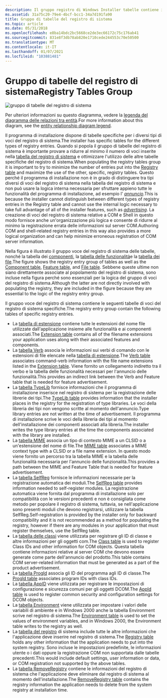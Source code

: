```yaml
---
description: Il gruppo registro di Windows Installer tabelle contiene informazioni sulle voci del registro di sistema.
ms.assetid: 31a75c20-79e4-4bcf-bcc1-34a7d191fa90
title: Gruppo di tabelle del registro di sistema
ms.topic: article
ms.date: 05/31/2018
ms.openlocfilehash: e8ba14bdc2bc5668ce2de3ec66172c75c176ab41
ms.sourcegitcommit: 831e8f3db78ab820e1710cede244553c70e50500
ms.translationtype: MT
ms.contentlocale: it-IT
ms.lasthandoff: 01/07/2021
ms.locfileid: "103881481"
---
```

# <a name="registry-tables-group"></a><span data-ttu-id="9d251-103">Gruppo di tabelle del registro di sistema</span><span class="sxs-lookup"><span data-stu-id="9d251-103">Registry Tables Group</span></span>

![gruppo di tabelle del registro di sistema](images/registry.png)

<span data-ttu-id="9d251-105">Per ulteriori informazioni su questo diagramma, vedere la [legenda del diagramma delle relazioni tra entità](entity-relationship-diagram-legend.md).</span><span class="sxs-lookup"><span data-stu-id="9d251-105">For more information about this diagram, see the [entity relationship diagram legend](entity-relationship-diagram-legend.md).</span></span>

<span data-ttu-id="9d251-106">Il programma di installazione dispone di tabelle specifiche per i diversi tipi di voci del registro di sistema.</span><span class="sxs-lookup"><span data-stu-id="9d251-106">The installer has specific tables for the different types of registry entries.</span></span> <span data-ttu-id="9d251-107">Quando si popola il gruppo di tabelle del registro di sistema è importante provare a ridurre al minimo il numero di voci inserite nella [tabella del registro di sistema](registry-table.md) e ottimizzare l'utilizzo delle altre tabelle specifiche del registro di sistema.</span><span class="sxs-lookup"><span data-stu-id="9d251-107">When populating the registry tables group it is important to try to minimize the number of entries put into the [Registry table](registry-table.md) and maximize the use of the other, specific, registry tables.</span></span> <span data-ttu-id="9d251-108">Questo perché il programma di installazione non è in grado di distinguere tra tipi diversi di voci del registro di sistema nella tabella del registro di sistema e non può usare la logica interna necessaria per sfruttare appieno tutte le funzionalità del programma di installazione, ad esempio l' [*annuncio*](a-gly.md).</span><span class="sxs-lookup"><span data-stu-id="9d251-108">This is because the installer cannot distinguish between different types of registry entries in the Registry table and cannot use the internal logic necessary to take full advantage of all of the installer features, such as [*advertising*](a-gly.md).</span></span> <span data-ttu-id="9d251-109">La creazione di voci del registro di sistema relative a COM e Shell in questo modo fornisce anche un'organizzazione più logica e consente di ridurre al minimo la registrazione errata delle informazioni sul server COM.</span><span class="sxs-lookup"><span data-stu-id="9d251-109">Authoring COM and shell-related registry entries in this way also provides a more logical organization and can help minimize erroneous registration of COM server information.</span></span>

<span data-ttu-id="9d251-110">Nella figura è illustrato il gruppo voce del registro di sistema delle tabelle, nonché la tabella dei [componenti](component-table.md), la [tabella delle funzionalità](feature-table.md)e la [tabella dei file](file-table.md).</span><span class="sxs-lookup"><span data-stu-id="9d251-110">The figure shows the registry entry group of tables as well as the [Component table](component-table.md), [Feature table](feature-table.md), and [File table](file-table.md).</span></span> <span data-ttu-id="9d251-111">Sebbene queste ultime non siano direttamente associate al popolamento del registro di sistema, sono incluse nella figura perché sono essenziali per la logica del gruppo di voci del registro di sistema.</span><span class="sxs-lookup"><span data-stu-id="9d251-111">Although the latter are not directly involved with populating the registry, they are included in the figure because they are essential to the logic of the registry entry group.</span></span>

<span data-ttu-id="9d251-112">Il gruppo voce del registro di sistema contiene le seguenti tabelle di voci del registro di sistema specifiche.</span><span class="sxs-lookup"><span data-stu-id="9d251-112">The registry entry group contain the following tables of specific registry entries.</span></span>

-   <span data-ttu-id="9d251-113">La [tabella di estensione](extension-table.md) contiene tutte le estensioni del nome file utilizzate dall'applicazione insieme alle funzionalità e ai componenti associati.</span><span class="sxs-lookup"><span data-stu-id="9d251-113">The [Extension table](extension-table.md) contains all of the filename extensions your application uses along with their associated features and components.</span></span>
-   <span data-ttu-id="9d251-114">La [tabella Verb](verb-table.md) associa le informazioni sui verbi di comando con le estensioni di file elencate nella [tabella di estensione](extension-table.md).</span><span class="sxs-lookup"><span data-stu-id="9d251-114">The [Verb table](verb-table.md) associates command-verb information with the file name extensions listed in the [Extension table](extension-table.md).</span></span> <span data-ttu-id="9d251-115">Viene fornito un collegamento indiretto tra il verbo e la tabella delle funzionalità necessari per l'annuncio delle funzionalità.</span><span class="sxs-lookup"><span data-stu-id="9d251-115">This provides an indirect link between the Verb and Feature table that is needed for feature advertisement.</span></span>
-   <span data-ttu-id="9d251-116">La [tabella TypeLib](typelib-table.md) fornisce informazioni che il programma di installazione inserisce nel registro di sistema per la registrazione delle librerie dei tipi.</span><span class="sxs-lookup"><span data-stu-id="9d251-116">The [TypeLib table](typelib-table.md) provides information that the installer places in the registry for the registration of type libraries.</span></span> <span data-ttu-id="9d251-117">Le voci della libreria dei tipi non vengono scritte al momento dell'annuncio.</span><span class="sxs-lookup"><span data-stu-id="9d251-117">Type library entries are not written at the time of advertisement.</span></span> <span data-ttu-id="9d251-118">Il programma di installazione scrive le voci della libreria dei tipi al momento dell'installazione dei componenti associati alla libreria.</span><span class="sxs-lookup"><span data-stu-id="9d251-118">The installer writes the type library entries at the time the components associated with the library are installed.</span></span>
-   <span data-ttu-id="9d251-119">La [tabella MIME](mime-table.md) associa un tipo di contesto MIME a un CLSID o a un'estensione del nome di file.</span><span class="sxs-lookup"><span data-stu-id="9d251-119">The [MIME table](mime-table.md) associates a MIME context type with a CLSID or a file name extension.</span></span> <span data-ttu-id="9d251-120">In questo modo viene fornito un percorso tra la tabella MIME e la tabella delle funzionalità necessaria per l'annuncio delle funzionalità.</span><span class="sxs-lookup"><span data-stu-id="9d251-120">This provides a path between the MIME and Feature Table that is needed for feature advertisement.</span></span>
-   <span data-ttu-id="9d251-121">La [tabella SelfReg](selfreg-table.md) fornisce le informazioni necessarie per la registrazione automatica dei moduli.</span><span class="sxs-lookup"><span data-stu-id="9d251-121">The [SelfReg table](selfreg-table.md) provides information needed to self-register modules.</span></span> <span data-ttu-id="9d251-122">La registrazione automatica viene fornita dal programma di installazione solo per compatibilità con le versioni precedenti e non è consigliata come metodo per popolare il registro di sistema, tuttavia, se nell'applicazione sono presenti moduli che devono registrarsi, utilizzare la tabella SelfReg.</span><span class="sxs-lookup"><span data-stu-id="9d251-122">Self-registration is provided by the installer only for backward compatibility and it is not recommended as a method for populating the registry, however if there are any modules in your application that must register themselves, use the SelfReg table.</span></span>
-   <span data-ttu-id="9d251-123">La [tabella delle classi](class-table.md) viene utilizzata per registrare gli ID di classe e altre informazioni per gli oggetti com.</span><span class="sxs-lookup"><span data-stu-id="9d251-123">The [Class table](class-table.md) is used to register Class IDs and other information for COM objects.</span></span> <span data-ttu-id="9d251-124">Questa tabella contiene informazioni relative al server COM che devono essere generate come parte dell'annuncio del prodotto.</span><span class="sxs-lookup"><span data-stu-id="9d251-124">This table contains COM server-related information that must be generated as a part of the product advertisement.</span></span>
-   <span data-ttu-id="9d251-125">La [tabella ProgId](progid-table.md) associa gli ID del programma agli ID di classe.</span><span class="sxs-lookup"><span data-stu-id="9d251-125">The [ProgId table](progid-table.md) associates program IDs with class IDs.</span></span>
-   <span data-ttu-id="9d251-126">La [tabella AppID](appid-table.md) viene utilizzata per registrare le impostazioni di configurazione e sicurezza comuni per gli oggetti DCOM.</span><span class="sxs-lookup"><span data-stu-id="9d251-126">The [AppId table](appid-table.md) is used to register common security and configuration settings for DCOM objects.</span></span>
-   <span data-ttu-id="9d251-127">La [tabella Environment](environment-table.md) viene utilizzata per impostare i valori delle variabili di ambiente e in Windows 2000 anche la tabella Environment scrive nel registro di sistema.</span><span class="sxs-lookup"><span data-stu-id="9d251-127">The [Environment table](environment-table.md) is used to set the values of environment variables, and in Windows 2000, the Environment table writes to the registry as well.</span></span>
-   <span data-ttu-id="9d251-128">La [tabella del registro](registry-table.md) di sistema include tutte le altre informazioni che l'applicazione deve inserire nel registro di sistema.</span><span class="sxs-lookup"><span data-stu-id="9d251-128">The [Registry table](registry-table.md) holds any other information that the application needs to put into the system registry.</span></span> <span data-ttu-id="9d251-129">Sono incluse le impostazioni predefinite, le informazioni utente o i dati oppure la registrazione COM non supportata dalle tabelle precedenti.</span><span class="sxs-lookup"><span data-stu-id="9d251-129">This would include default settings, user information or data, or COM registration not supported by the above tables.</span></span>
-   <span data-ttu-id="9d251-130">La [tabella RemoveRegistry](removeregistry-table.md) contiene le informazioni del registro di sistema che l'applicazione deve eliminare dal registro di sistema al momento dell'installazione.</span><span class="sxs-lookup"><span data-stu-id="9d251-130">The [RemoveRegistry table](removeregistry-table.md) contains the registry information the application needs to delete from the system registry at installation time.</span></span>

 

 



